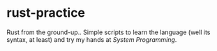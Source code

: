 # rust-practice

Rust from the ground-up.. Simple scripts to learn the language (well its syntax, at least) and try my hands at *System Programming*.
